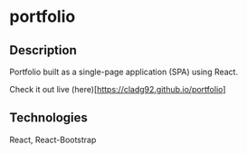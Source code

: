 # portfolio

## Description

Portfolio built as a single-page application (SPA) using React. 

Check it out live (here)[https://cladg92.github.io/portfolio]

## Technologies

React, React-Bootstrap
